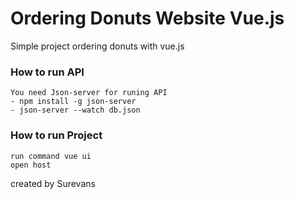 # Ordering Donuts Website Vue.js
Simple project ordering donuts with vue.js 

### How to run API
```
You need Json-server for runing API
- npm install -g json-server
- json-server --watch db.json
```

### How to run Project
``` 
run command vue ui
open host

``` 

created by Surevans
